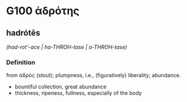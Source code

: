 # G100 ἁδρότης

## hadrótēs

_(had-rot'-ace | ha-THROH-tase | a-THROH-tase)_

### Definition

from ἁδρός (stout); plumpness, i.e., (figuratively) liberality; abundance.

- bountiful collection, great abundance
- thickness, ripeness, fullness, especially of the body

